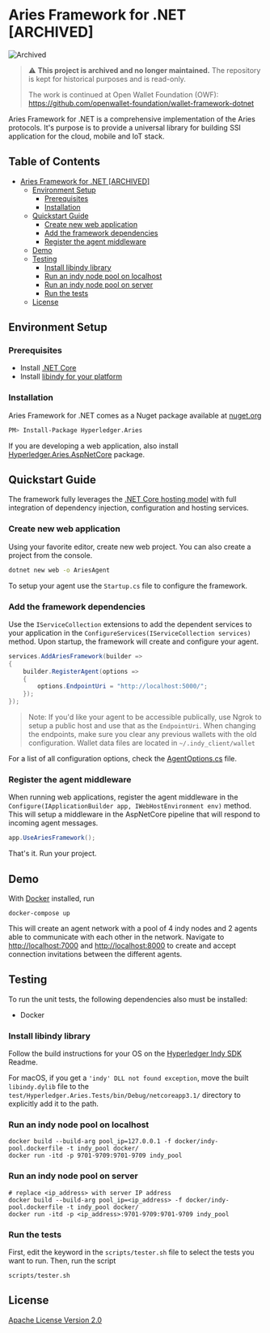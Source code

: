 

# Aries Framework for .NET [ARCHIVED]

![Archived](https://img.shields.io/badge/status-archived-red)

> :warning: **This project is archived and no longer maintained.** The repository is kept for historical purposes and is read-only.
>
> The work is continued at Open Wallet Foundation (OWF):
> https://github.com/openwallet-foundation/wallet-framework-dotnet

Aries Framework for .NET is a comprehensive implementation of the Aries protocols. It's purpose is to provide a universal library for building SSI application for the cloud, mobile and IoT stack.

## Table of Contents <!-- omit in toc -->

- [Aries Framework for .NET \[ARCHIVED\]](#aries-framework-for-net-archived)
  - [Environment Setup](#environment-setup)
    - [Prerequisites](#prerequisites)
    - [Installation](#installation)
  - [Quickstart Guide](#quickstart-guide)
    - [Create new web application](#create-new-web-application)
    - [Add the framework dependencies](#add-the-framework-dependencies)
    - [Register the agent middleware](#register-the-agent-middleware)
  - [Demo](#demo)
  - [Testing](#testing)
    - [Install libindy library](#install-libindy-library)
    - [Run an indy node pool on localhost](#run-an-indy-node-pool-on-localhost)
    - [Run an indy node pool on server](#run-an-indy-node-pool-on-server)
    - [Run the tests](#run-the-tests)
  - [License](#license)

## Environment Setup

### Prerequisites

- Install [.NET Core](https://dotnet.microsoft.com/download)
- Install [libindy for your platform](https://github.com/hyperledger/indy-sdk/#installing-the-sdk)

### Installation

Aries Framework for .NET comes as a Nuget package available at [nuget.org](https://www.nuget.org/packages/Hyperledger.Aries/)

```bash
PM> Install-Package Hyperledger.Aries
```

If you are developing a web application, also install [Hyperledger.Aries.AspNetCore](https://www.nuget.org/packages/Hyperledger.Aries.AspNetCore/) package.

## Quickstart Guide

The framework fully leverages the [.NET Core hosting model](https://docs.microsoft.com/en-us/aspnet/core/fundamentals/host/generic-host?view=aspnetcore-3.0) with full integration of dependency injection, configuration and hosting services.

### Create new web application

Using your favorite editor, create new web project. You can also create a project from the console.

```bash
dotnet new web -o AriesAgent
```

To setup your agent use the `Startup.cs` file to configure the framework.

### Add the framework dependencies

Use the `IServiceCollection` extensions to add the dependent services to your application in the `ConfigureServices(IServiceCollection services)` method. Upon startup, the framework will create and configure your agent.

```c#
services.AddAriesFramework(builder =>
{
    builder.RegisterAgent(options =>
    {
        options.EndpointUri = "http://localhost:5000/";
    });
});
```

> Note: If you'd like your agent to be accessible publically, use Ngrok to setup a public host and use that as the `EndpointUri`.
> When changing the endpoints, make sure you clear any previous wallets with the old configuration. Wallet data files are located in `~/.indy_client/wallet`

For a list of all configuration options, check the [AgentOptions.cs](https://github.com/hyperledger/aries-framework-dotnet/blob/master/src/Hyperledger.Aries/Configuration/AgentOptions.cs) file.

### Register the agent middleware

When running web applications, register the agent middleware in the `Configure(IApplicationBuilder app, IWebHostEnvironment env)` method. This will setup a middleware in the AspNetCore pipeline that will respond to incoming agent messages.

```c#
app.UseAriesFramework();
```

That's it. Run your project.

## Demo

With [Docker](https://www.docker.com) installed, run

```lang=bash
docker-compose up
```

This will create an agent network with a pool of 4 indy nodes and 2 agents able to communicate with each other in the network.
Navigate to [http://localhost:7000](http://localhost:7000) and [http://localhost:8000](http://localhost:8000) to create and accept connection invitations between the different agents.


## Testing

To run the unit tests, the following dependencies also must be installed: 
- Docker

### Install libindy library
Follow the build instructions for your OS on the [Hyperledger Indy SDK](https://github.com/hyperledger/indy-sdk) Readme. 

For macOS, if you get a `'indy' DLL not found exception`, move the built `libindy.dylib` file to the `test/Hyperledger.Aries.Tests/bin/Debug/netcoreapp3.1/` directory to explicitly add it to the path. 


### Run an indy node pool on localhost
```
docker build --build-arg pool_ip=127.0.0.1 -f docker/indy-pool.dockerfile -t indy_pool docker/
docker run -itd -p 9701-9709:9701-9709 indy_pool
```

### Run an indy node pool on server
```
# replace <ip_address> with server IP address
docker build --build-arg pool_ip=<ip_address> -f docker/indy-pool.dockerfile -t indy_pool docker/
docker run -itd -p <ip_address>:9701-9709:9701-9709 indy_pool
```

### Run the tests
First, edit the keyword in the `scripts/tester.sh` file to select the tests you want to run. Then, run the script
```
scripts/tester.sh 
```

## License

[Apache License Version 2.0](https://github.com/hyperledger/aries-cloudagent-python/blob/master/LICENSE)
